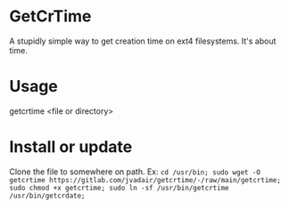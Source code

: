 # GetCrTime
A stupidly simple way to get creation time on ext4 filesystems. It's about time.

# Usage
getcrtime \<file or directory>

# Install or update
Clone the file to somewhere on path.
Ex:
`cd /usr/bin; sudo wget -O getcrtime https://gitlab.com/jvadair/getcrtime/-/raw/main/getcrtime; sudo chmod +x getcrtime; sudo ln -sf /usr/bin/getcrtime /usr/bin/getcrdate;`
